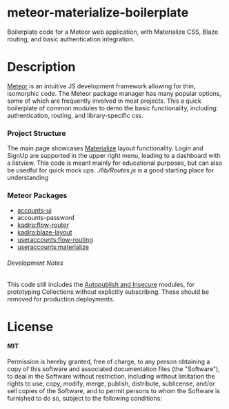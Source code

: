 # meteor-materialize-boilerplate
Boilerplate code for a Meteor web application, with Materialize CSS, Blaze routing, and basic authentication integration.
 
# Description

[Meteor](https://www.meteor.com/) is an intuitive JS development framework allowing for thin, isomorphic code. The Meteor package manager has many popular options, some of which are frequently involved in most projects. This a quick boilerplate of common modules to demo the basic functionality, including: authentication, routing, and library-specific css.

### Project Structure
The main page showcases [Materialize](http://materializecss.com/) layout functionality. Login and SignUp are supported in the upper right menu, leading to a dashboard with a listview. This code is meant mainly for educational purposes, but can also be usedful for quick mock ups. _./lib/Routes.js_ is a good starting place for understanding 

### Meteor Packages
+ [accounts-ui](https://www.meteor.com/accounts)
+ accounts-password
+ [kadira:flow-router](https://atmospherejs.com/kadira/flow-router)
+ [kadira:blaze-layout](https://github.com/kadirahq/blaze-layout)
+ [useraccounts:flow-routing](https://atmospherejs.com/useraccounts/flow-routing)
+ [useraccounts:materialize](https://atmospherejs.com/useraccounts/materialize)

###### Development Notes
This code still includes the [Autopublish and Insecure](http://practical.meteor.com/autopublish-and-insecure) modules, for prototyping Collections without explicitly subscribing. These should be removed for production deployments.

# License

#### MIT

Permission is hereby granted, free of charge, to any person obtaining a copy of this software and associated documentation files (the "Software"), to deal in the Software without restriction, including without limitation the rights to use, copy, modify, merge, publish, distribute, sublicense, and/or sell copies of the Software, and to permit persons to whom the Software is furnished to do so, subject to the following conditions:
